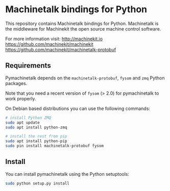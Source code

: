 # Machinetalk bindings for Python

  This repository contains Machinetalk bindings for
  Python. Machinetalk is the middleware for Machinekit the open source
  machine control software.

  For more information visit:
  http://machinekit.io
  https://github.com/machinekit/machinekit
  https://github.com/machinekit/machinetalk-protobuf

## Requirements

Pymachinetalk depends on the `machinetalk-protobuf`, `fysom` and `zmq` Python packages.

Note that you need a recent version of `fysom` (> 2.0) for pymachinetalk to work properly.

On Debian based distributions you can use the following commands:
```bash
# install Python ZMQ
sudo apt update
sudo apt install python-zmq

# install the rest from pip
sudo apt install python-pip
sudo pin install machinetalk-protobuf fysom
```

## Install

You can install pymachinetalk using the Python setuptools:

```bash
sudo python setup.py install
```
